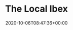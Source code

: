 ---
title : "The Local Ibex"
description: ""
lead: "Exploring the Swiss outdoors with Bruno and Pat."
date: 2020-10-06T08:47:36+00:00
lastmod: 2020-10-06T08:47:36+00:00
draft: false
images: []
---